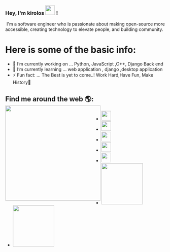 ### Hey, I'm kirolos <img src="https://media.giphy.com/media/hvRJCLFzcasrR4ia7z/giphy.gif" width="30px"> !

 <img src="">
I'm a software engineer who is passionate about making open-source more accessible, creating technology to elevate people, and building community. 

# Here is some of the basic info:
- 🔭 I’m currently working on ... Python, JavaScript ,C++, Django Back end
- 🌱 I’m currently learning ... web application , django ,desktop application 
- ⚡ Fun fact: ... The Best is yet to come..! Work Hard,Have Fun, Make History💪

## Find me around the web 🌎:<img align="left" width="300" height="300" src="https://octodex.github.com/images/red-polo.png?raw=true">
- <a href="https://twitter.com/AdelKerelos"><img src="https://s3-eu-west-1.amazonaws.com/dmi-studentportal-uploads/v3blog/twitter_logo_blue.png" width="30px"></a>
- <a href="https://www.linkedin.com/in/keroo-adel-374824198/"><img src="https://upload.wikimedia.org/wikipedia/commons/e/e9/Linkedin_icon.svg" width="30px"></a> 
- <a href="https://www.facebook.com/kerelos.adel.58/"><img src="https://cdn3.iconfinder.com/data/icons/capsocial-round/500/facebook-512.png" width="30px">  </a> 
- <a href="https://www.instagram.com/keroo_adel5"><img src="https://upload.wikimedia.org/wikipedia/commons/5/58/Instagram-Icon.png" width="30px"></a> 
- <a href="https://www.behance.net/kerooadel"><img src="https://gfx4arab.com/wp-content/uploads//2020/06/behance-1.svg" width="30px"></a> 
- <a href="https://codeforces.com/profile/kerelos_adel_5"><img src="https://upload.wikimedia.org/wikipedia/commons/b/b1/Codeforces_logo.svg" width="130px"></a> 
- <a href="https://www.spoj.com/users/keroo123/"><img src="https://github.com/keroo-adel/keroo-adel/blob/main/sopj.png" width="130px"></a> 
